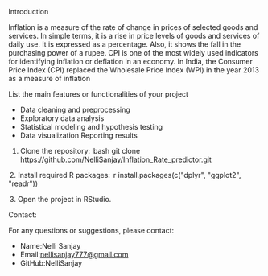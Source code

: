 Introduction

Inflation is a measure of the rate of change in prices of selected goods and services. In simple
terms, it is a rise in price levels of goods and services of daily use. It is expressed as a
percentage. Also, it shows the fall in the purchasing power of a rupee.
CPI is one of the most widely used indicators for identifying inflation or deflation in an
economy. In India, the Consumer Price Index (CPI) replaced the Wholesale Price Index (WPI) in
the year 2013 as a measure of inflation

List the main features or functionalities of your project

- Data cleaning and preprocessing
- Exploratory data analysis
- Statistical modeling and hypothesis testing
- Data visualization
Reporting results

1. Clone the repository:
     bash
    git clone https://github.com/NelliSanjay/Inflation_Rate_predictor.git
    

 2. Install required R packages:
     r
    install.packages(c("dplyr", "ggplot2", "readr"))
    

 3. Open the project in RStudio.

Contact:

For any questions or suggestions, please contact:
- Name:Nelli Sanjay
- Email:nellisanjay777@gmail.com
- GitHub:NelliSanjay
